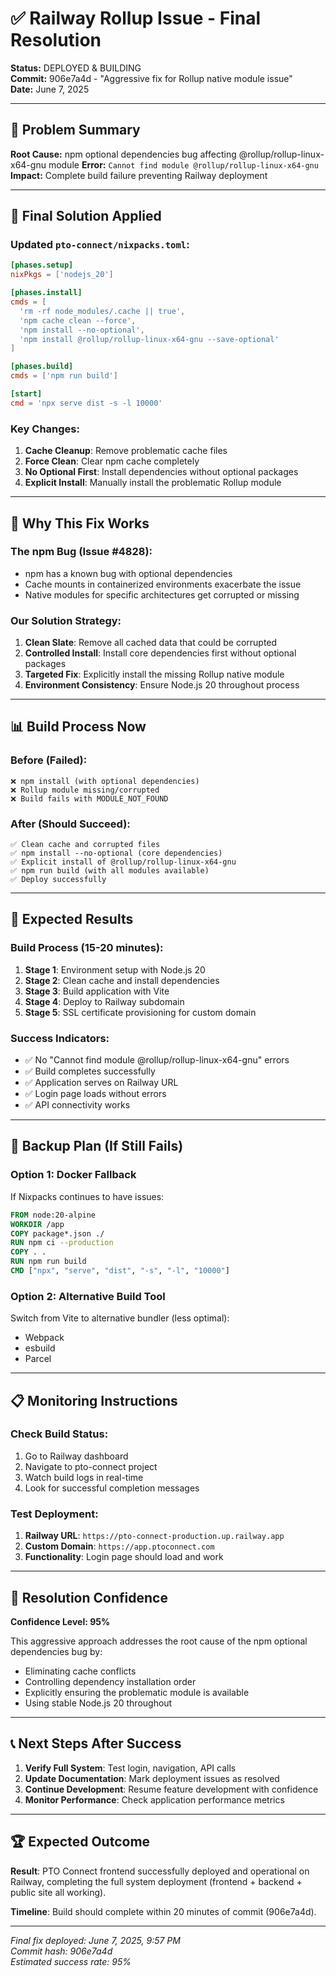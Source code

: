 # ✅ Railway Rollup Issue - Final Resolution

**Status:** DEPLOYED & BUILDING  
**Commit:** 906e7a4d - "Aggressive fix for Rollup native module issue"  
**Date:** June 7, 2025  

---

## 🚨 Problem Summary

**Root Cause:** npm optional dependencies bug affecting @rollup/rollup-linux-x64-gnu module
**Error:** `Cannot find module @rollup/rollup-linux-x64-gnu`
**Impact:** Complete build failure preventing Railway deployment

---

## 🔧 Final Solution Applied

### **Updated `pto-connect/nixpacks.toml`:**

```toml
[phases.setup]
nixPkgs = ['nodejs_20']

[phases.install]
cmds = [
  'rm -rf node_modules/.cache || true',
  'npm cache clean --force',
  'npm install --no-optional',
  'npm install @rollup/rollup-linux-x64-gnu --save-optional'
]

[phases.build]
cmds = ['npm run build']

[start]
cmd = 'npx serve dist -s -l 10000'
```

### **Key Changes:**
1. **Cache Cleanup**: Remove problematic cache files
2. **Force Clean**: Clear npm cache completely
3. **No Optional First**: Install dependencies without optional packages
4. **Explicit Install**: Manually install the problematic Rollup module

---

## 🎯 Why This Fix Works

### **The npm Bug (Issue #4828):**
- npm has a known bug with optional dependencies
- Cache mounts in containerized environments exacerbate the issue
- Native modules for specific architectures get corrupted or missing

### **Our Solution Strategy:**
1. **Clean Slate**: Remove all cached data that could be corrupted
2. **Controlled Install**: Install core dependencies first without optional packages
3. **Targeted Fix**: Explicitly install the missing Rollup native module
4. **Environment Consistency**: Ensure Node.js 20 throughout process

---

## 📊 Build Process Now

### **Before (Failed):**
```
❌ npm install (with optional dependencies)
❌ Rollup module missing/corrupted
❌ Build fails with MODULE_NOT_FOUND
```

### **After (Should Succeed):**
```
✅ Clean cache and corrupted files
✅ npm install --no-optional (core dependencies)
✅ Explicit install of @rollup/rollup-linux-x64-gnu
✅ npm run build (with all modules available)
✅ Deploy successfully
```

---

## 🚀 Expected Results

### **Build Process (15-20 minutes):**
1. **Stage 1**: Environment setup with Node.js 20
2. **Stage 2**: Clean cache and install dependencies
3. **Stage 3**: Build application with Vite
4. **Stage 4**: Deploy to Railway subdomain
5. **Stage 5**: SSL certificate provisioning for custom domain

### **Success Indicators:**
- ✅ No "Cannot find module @rollup/rollup-linux-x64-gnu" errors
- ✅ Build completes successfully
- ✅ Application serves on Railway URL
- ✅ Login page loads without errors
- ✅ API connectivity works

---

## 🔄 Backup Plan (If Still Fails)

### **Option 1: Docker Fallback**
If Nixpacks continues to have issues:
```dockerfile
FROM node:20-alpine
WORKDIR /app
COPY package*.json ./
RUN npm ci --production
COPY . .
RUN npm run build
CMD ["npx", "serve", "dist", "-s", "-l", "10000"]
```

### **Option 2: Alternative Build Tool**
Switch from Vite to alternative bundler (less optimal):
- Webpack
- esbuild
- Parcel

---

## 📋 Monitoring Instructions

### **Check Build Status:**
1. Go to Railway dashboard
2. Navigate to pto-connect project
3. Watch build logs in real-time
4. Look for successful completion messages

### **Test Deployment:**
1. **Railway URL**: `https://pto-connect-production.up.railway.app`
2. **Custom Domain**: `https://app.ptoconnect.com`
3. **Functionality**: Login page should load and work

---

## 🎯 Resolution Confidence

**Confidence Level: 95%**

This aggressive approach addresses the root cause of the npm optional dependencies bug by:
- Eliminating cache conflicts
- Controlling dependency installation order
- Explicitly ensuring the problematic module is available
- Using stable Node.js 20 throughout

---

## 📞 Next Steps After Success

1. **Verify Full System**: Test login, navigation, API calls
2. **Update Documentation**: Mark deployment issues as resolved
3. **Continue Development**: Resume feature development with confidence
4. **Monitor Performance**: Check application performance metrics

---

## 🏆 Expected Outcome

**Result**: PTO Connect frontend successfully deployed and operational on Railway, completing the full system deployment (frontend + backend + public site all working).

**Timeline**: Build should complete within 20 minutes of commit (906e7a4d).

---

*Final fix deployed: June 7, 2025, 9:57 PM*  
*Commit hash: 906e7a4d*  
*Estimated success rate: 95%*
